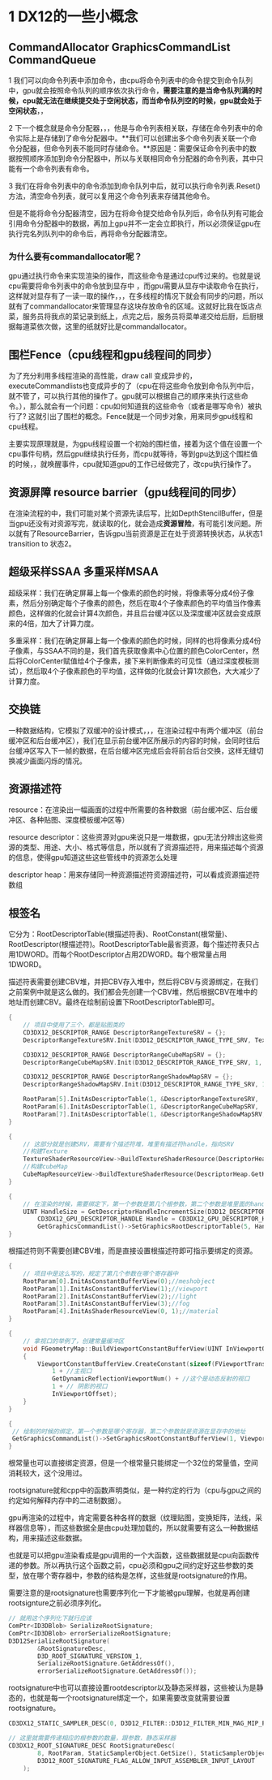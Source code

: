 # 1 DX12的一些小概念

##  CommandAllocator  GraphicsCommandList  CommandQueue

1 我们可以向命令列表中添加命令，由cpu将命令列表中的命令提交到命令队列中，gpu就会按照命令队列的顺序依次执行命令，**需要注意的是当命令队列满的时候，cpu就无法在继续提交处于空闲状态，而当命令队列空的时候，gpu就会处于空闲状态**，，

2 下一个概念就是命令分配器，，，他是与命令列表相关联，存储在命令列表中的命令实际上是存储到了命令分配器中。**我们可以创建出多个命令列表关联一个命令分配器，但命令列表不能同时存储命令。**原因是：需要保证命令列表中的数据按照顺序添加到命令分配器中，所以与关联相同命令分配器的命令列表，其中只能有一个命令列表有命令。

3 我们在将命令列表中的命令添加到命令队列中后，就可以执行命令列表.Reset()方法，清空命令列表，就可以复用这个命令列表来存储其他命令。

但是不能将命令分配器清空，因为在将命令提交给命令队列后，命令队列有可能会引用命令分配器中的数据，再加上gpu并不一定会立即执行，所以必须保证gpu在执行完名列队列中的命令后，再将命令分配器清空。

### 为什么要有commandallocator呢？

gpu通过执行命令来实现渲染的操作，而这些命令是通过cpu传过来的。也就是说cpu需要将命令列表中的命令放到显存中 ，而gpu需要从显存中读取命令在执行，这样就对显存有了一读一取的操作，，，在多线程的情况下就会有同步的问题，所以就有了commandallocator来管理显存这块存放命令的区域。这就好比我在饭店点菜，服务员将我点的菜记录到纸上，点完之后，服务员将菜单递交给后厨，后厨根据每道菜依次做，这里的纸就好比是commandallocator。

## 围栏Fence（cpu线程和gpu线程间的同步）

为了充分利用多线程渲染的高性能，draw call 变成异步的，executeCommandlists也变成异步的了（cpu在将这些命令放到命令队列中后，就不管了，可以执行其他的操作了。gpu就可以根据自己的顺序来执行这些命令。），那么就会有一个问题：cpu如何知道我的这些命令（或者是哪写命令）被执行了? 这就引出了围栏的概念。Fence就是一个同步对象，用来同步gpu线程和cpu线程。

主要实现原理就是，为gpu线程设置一个初始的围栏值，接着为这个值在设置一个cpu事件句柄，然后gpu继续执行任务，而cpu就等待，等到gpu达到这个围栏值的时候，，就唤醒事件，cpu就知道gpu的工作已经做完了，改cpu执行操作了。

## 资源屏障 resource barrier（gpu线程间的同步）

在渲染流程的中，我们可能对某个资源先读后写，比如DepthStencilBuffer，但是当gpu还没有对资源写完，就读取的化，就会造成**资源冒险**，有可能引发问题。所以就有了ResourceBarrier，告诉gpu当前资源是正在处于资源转换状态，从状态1 transition to 状态2。

## 超级采样SSAA 多重采样MSAA

超级采样：我们在确定屏幕上每一个像素的颜色的时候，将像素等分成4份子像素，然后分别确定每个子像素的颜色，然后在取4个子像素颜色的平均值当作像素颜色，这样做的化就会计算4次颜色，并且后台缓冲区以及深度缓冲区就会变成原来的4倍，加大了计算力度。

多重采样：我们在确定屏幕上每一个像素的颜色的时候，同样的也将像素分成4份子像素，与SSAA不同的是，我们首先获取像素中心位置的颜色ColorCenter，然后将ColorCenter赋值给4个子像素，接下来判断像素的可见性（通过深度模板测试），然后取4个子像素颜色的平均值，这样做的化就会计算1次颜色，大大减少了计算力度。

## 交换链

一种数据结构，它模拟了双缓冲的设计模式，，，在渲染过程中有两个缓冲区（前台缓冲区和后台缓冲区），我们在显示前台缓冲区所展示的内容的时候，会同时往后台缓冲区写入下一帧的数据，在后台缓冲区完成后会将前台后台交换，这样无缝切换减少画面闪烁的情况。

## 资源描述符

resource：在渲染出一幅画面的过程中所需要的各种数据（前台缓冲区、后台缓冲区、各种贴图、深度模板缓冲区等）

resource descriptor：这些资源对gpu来说只是一堆数据，gpu无法分辨出这些资源的类型、用途、大小、格式等信息，所以就有了资源描述符，用来描述每个资源的信息，使得gpu知道这些这些管线中的资源怎么处理

descriptor heap：用来存储同一种资源描述符资源描述符，可以看成资源描述符数组

## 根签名

它分为：RootDescriptorTable(根描述符表)、RootConstant(根常量)、RootDescriptor(根描述符)。RootDescriptorTable最省资源，每个描述符表只占用1DWORD。而每个RootDescriptor占用2DWORD。每个根常量占用1DWORD。

描述符表需要创建CBV堆，并把CBV存入堆中，然后将CBV与资源绑定，在我们之前案例中就是这么做的。我们都会先创建一个CBV堆，然后根据CBV在堆中的地址而创建CBV。最终在绘制前设置下RootDescriptorTable即可。

```c++
{
    // 项目中使用了三个，都是贴图类的
    CD3DX12_DESCRIPTOR_RANGE DescriptorRangeTextureSRV = {};
    DescriptorRangeTextureSRV.Init(D3D12_DESCRIPTOR_RANGE_TYPE_SRV, TextureCount, 2);

    CD3DX12_DESCRIPTOR_RANGE DescriptorRangeCubeMapSRV = {};
    DescriptorRangeCubeMapSRV.Init(D3D12_DESCRIPTOR_RANGE_TYPE_SRV, 1, 0);

    CD3DX12_DESCRIPTOR_RANGE DescriptorRangeShadowMapSRV = {};
    DescriptorRangeShadowMapSRV.Init(D3D12_DESCRIPTOR_RANGE_TYPE_SRV, 1, 1);

    RootParam[5].InitAsDescriptorTable(1, &DescriptorRangeTextureSRV, 															      		D3D12_SHADER_VISIBILITY::D3D12_SHADER_VISIBILITY_PIXEL);//texture
    RootParam[6].InitAsDescriptorTable(1, &DescriptorRangeCubeMapSRV,    				    			                               		D3D12_SHADER_VISIBILITY::D3D12_SHADER_VISIBILITY_PIXEL);//cubemap
    RootParam[7].InitAsDescriptorTable(1, &DescriptorRangeShadowMapSRV,                                                         	 	D3D12_SHADER_VISIBILITY::D3D12_SHADER_VISIBILITY_PIXEL);//shadowmap
}

{
    // 这部分就是创建SRV，需要有个描述符堆，堆里有描述符handle，指向SRV
    //构建Texture
    TextureShaderResourceView->BuildTextureShaderResource(DescriptorHeap.GetHeap(), 0);
    //构建cubeMap
    CubeMapResourceView->BuildTextureShaderResource(DescriptorHeap.GetHeap(), GetDrawTextureObjectCount());
}

{
    // 在渲染的时候，需要绑定下，第一个参数是第几个根参数，第二个参数是堆里面的handle，需要注意是否要偏移
    UINT HandleSize = GetDescriptorHandleIncrementSize(D3D12_DESCRIPTOR_HEAP_TYPE_CBV_SRV_UAV);
        CD3DX12_GPU_DESCRIPTOR_HANDLE Handle = CD3DX12_GPU_DESCRIPTOR_HANDLE(DescriptorHeap.GetHeap()->				              			GetGPUDescriptorHandleForHeapStart());
        GetGraphicsCommandList()->SetGraphicsRootDescriptorTable(5, Handle);
}
```

根描述符则不需要创建CBV堆，而是直接设置根描述符即可指示要绑定的资源。

```c++
{
    // 项目中是这么写的，规定了第几个参数在哪个寄存器中
    RootParam[0].InitAsConstantBufferView(0);//meshobject
    RootParam[1].InitAsConstantBufferView(1);//viewport
    RootParam[2].InitAsConstantBufferView(2);//light
    RootParam[3].InitAsConstantBufferView(3);//fog
    RootParam[4].InitAsShaderResourceView(0, 1);//material
}

{
    // 拿视口的举例了，创建常量缓冲区
    void FGeometryMap::BuildViewportConstantBufferView(UINT InViewportOffset)
    {
        ViewportConstantBufferView.CreateConstant(sizeof(FViewportTransformation), 
            1 + //主视口
            GetDynamicReflectionViewportNum() + //这个是动态反射的视口
            1 + // 阴影的视口
            InViewportOffset);
    }
}

{
 // 绘制的时候的绑定，第一个参数是哪个寄存器，第二个参数就是资源在显存中的地址
 GetGraphicsCommandList()->SetGraphicsRootConstantBufferView(1, ViewportConstantBufferView.GetBuffer()->GetGPUVirtualAddress());
}
```

根常量也可以直接绑定资源，但是一个根常量只能绑定一个32位的常量值，空间消耗较大，这个没用过。



rootsignature就和cpp中的函数声明类似，是一种约定的行为（cpu与gpu之间的约定如何解释内存中的二进制数据）。

gpu再渲染的过程中，肯定需要各种各样的数据（纹理贴图，变换矩阵，法线，采样器信息等），而这些数据全是由cpu处理加载的，所以就需要有这么一种数据结构，用来描述这些数据。

也就是可以把gpu渲染看成是gpu调用的一个大函数，这些数据就是cpu向函数传递的参数。所以再执行这个函数之前，cpu必须和gpu之间约定好这些参数的类型，放在哪个寄存器中，参数的结构是怎样，这些就是rootsignature的作用。

需要注意的是rootsignature也需要序列化一下才能被gpu理解，也就是再创建rootsignture之前必须序列化。

```c++
// 就用这个序列化下就行应该
ComPtr<ID3DBlob> SerializeRootSignature;
ComPtr<ID3DBlob> errorSerializeRootSignature;
D3D12SerializeRootSignature(
		&RootSignatureDesc,
		D3D_ROOT_SIGNATURE_VERSION_1,
		SerializeRootSignature.GetAddressOf(),
		errorSerializeRootSignature.GetAddressOf());
```



rootsignature中也可以直接设置rootdescriptor以及静态采样器，这些被认为是静态的，也就是每一个rootsignature绑定一个，如果需要改变就需要设置rootsignature。

```c++
CD3DX12_STATIC_SAMPLER_DESC(0, D3D12_FILTER::D3D12_FILTER_MIN_MAG_MIP_POINT)

// 这里就需要传递相应的根参数的数量，跟参数，静态采样器
CD3DX12_ROOT_SIGNATURE_DESC RootSignatureDesc(
		8, RootParam, StaticSamplerObject.GetSize(), StaticSamplerObject.GetData(),
		D3D12_ROOT_SIGNATURE_FLAG_ALLOW_INPUT_ASSEMBLER_INPUT_LAYOUT
	);
```


